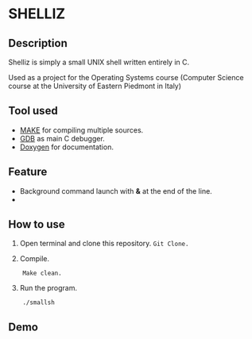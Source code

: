 # SHELLIZ

## Description
Shelliz is simply a small UNIX shell written entirely in C. 

Used as a project for the Operating Systems course (Computer Science course at the University of Eastern Piedmont in Italy)
## Tool used
- [MAKE](https://www.gnu.org/software/make/) for compiling multiple sources.
- [GDB](https://www.gnu.org/software/gdb/) as main C debugger.
- [Doxygen](https://www.doxygen.nl/index.html) for documentation.

## Feature
- Background command launch with **&** at the end of the line.
- 

## How to use

1. Open terminal and clone this repository.
```Git Clone.```

2. Compile.

```
    Make clean.
```

3. Run the program.

```
    ./smallsh
```

## Demo

